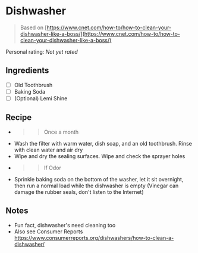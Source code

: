<!-- Needs Manual Review -->

<!-- Do not modify sections with "AUTO-*". They are updated by make.py -->

# Dishwasher

> Based on [https://www.cnet.com/how-to/how-to-clean-your-dishwasher-like-a-boss/](https://www.cnet.com/how-to/how-to-clean-your-dishwasher-like-a-boss/)

<!-- rating=0; (User can specify rating on scale of 1-5) -->
<!-- AUTO-UserRating -->
Personal rating: *Not yet rated*
<!-- /AUTO-UserRating -->

<!-- TODO: Capture image for Dishwasher -->

## Ingredients

* [ ] Old Toothbrush
* [ ] Baking Soda
* [ ] (Optional) Lemi Shine

## Recipe

* >> Once a month
* Wash the filter with warm water, dish soap, and an old toothbrush. Rinse with clean water and air dry
* Wipe and dry the sealing surfaces. Wipe and check the sprayer holes
* >> If Odor
* Sprinkle baking soda on the bottom of the washer, let it sit overnight, then run a normal load while the dishwasher is empty (Vinegar can damage the rubber seals, don't listen to the Internet)

## Notes

* Fun fact, dishwasher's need cleaning too
* Also see Consumer Reports https://www.consumerreports.org/dishwashers/how-to-clean-a-dishwasher/
